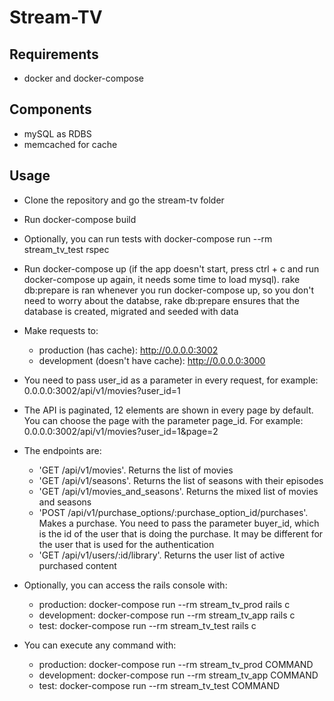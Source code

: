 # Stream-TV

## Requirements
* docker and docker-compose

## Components
* mySQL as RDBS
* memcached for cache

## Usage
* Clone the repository and go the stream-tv folder
* Run docker-compose build
* Optionally, you can run tests with docker-compose run --rm stream_tv_test rspec
* Run docker-compose up (if the app doesn't start, press ctrl + c and run docker-compose up again, it needs some time to load mysql). rake db:prepare is ran whenever you run docker-compose up, so you don't need to worry about the databse, rake db:prepare ensures that the database is created, migrated and seeded with data
* Make requests to:
  * production (has cache): http://0.0.0.0:3002
  * development (doesn't have cache): http://0.0.0.0:3000
* You need to pass user_id as a parameter in every request, for example: 0.0.0.0:3002/api/v1/movies?user_id=1
* The API is paginated, 12 elements are shown in every page by default. You can choose the page with the parameter page_id. For example: 0.0.0.0:3002/api/v1/movies?user_id=1&page=2
* The endpoints are:
  * 'GET /api/v1/movies'. Returns the list of movies
  * 'GET /api/v1/seasons'. Returns the list of seasons with their episodes
  * 'GET /api/v1/movies_and_seasons'. Returns the mixed list of movies and seasons
  * 'POST /api/v1/purchase_options/:purchase_option_id/purchases'. Makes a purchase. You need to pass the parameter buyer_id, which is the id of the user that is doing the purchase. It may be different for the user that is used for the authentication
  * 'GET /api/v1/users/:id/library'. Returns the user list of active purchased content

* Optionally, you can access the rails console with:
  * production: docker-compose run --rm stream_tv_prod rails c
  * development: docker-compose run --rm stream_tv_app rails c
  * test: docker-compose run --rm stream_tv_test rails c
* You can execute any command with:
  * production: docker-compose run --rm stream_tv_prod COMMAND
  * development: docker-compose run --rm stream_tv_app COMMAND
  * test: docker-compose run --rm stream_tv_test COMMAND
